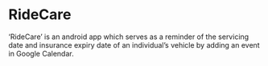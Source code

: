 # RideCare
‘RideCare’ is an android app which serves as a reminder of the servicing date and insurance expiry date of an individual’s vehicle by adding an event in Google Calendar.
